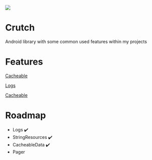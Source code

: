 [![](https://jitpack.io/v/Alival-IT/Crutch.svg)](https://jitpack.io/#Alival-IT/Crutch)

# Crutch

Android library with some common used features within my projects

# Features

[Cacheable](https://github.com/Alival-IT/Crutch/blob/main/crutch/src/main/java/sk/alival/crutch/cacheable/README_cacheable.md)

[Logs](https://github.com/Alival-IT/Crutch/blob/main/crutch/src/main/java/sk/alival/crutch/logging/README_logging.md)

[Cacheable](https://github.com/Alival-IT/Crutch/blob/main/crutch/src/main/java/sk/alival/crutch/stringResources/README_stringResources.md)


# Roadmap

- Logs  :heavy_check_mark:
- StringResources  :heavy_check_mark:
- CacheableData :heavy_check_mark:
- Pager
